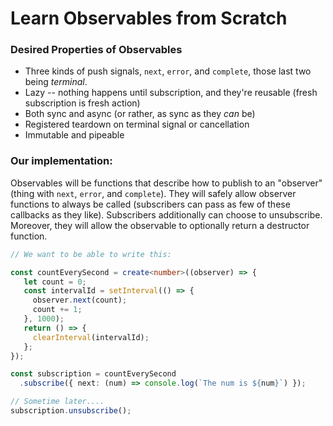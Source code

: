 # Learn Observables from Scratch
 
### Desired Properties of Observables

* Three kinds of push signals, `next`, `error`, and `complete`, those last two being _terminal_.
* Lazy -- nothing happens until subscription, and they're reusable (fresh subscription is fresh action)
* Both sync and async (or rather, as sync as they _can_ be)
* Registered teardown on terminal signal or cancellation
* Immutable and pipeable


### Our implementation:

Observables will be functions that describe how to publish to an "observer" (thing with `next`, `error`, and `complete`). They will safely allow observer functions to always be called (subscribers can pass as few of these callbacks as they like). Subscribers additionally can choose to unsubscribe. Moreover, they will allow the observable to optionally return a destructor function.


```ts
// We want to be able to write this:

const countEverySecond = create<number>((observer) => {
   let count = 0;
   const intervalId = setInterval(() => {
     observer.next(count);
     count += 1;
   }, 1000);
   return () => {
     clearInterval(intervalId);
   };
});

const subscription = countEverySecond
  .subscribe({ next: (num) => console.log(`The num is ${num}`) });

// Sometime later....
subscription.unsubscribe();
```
